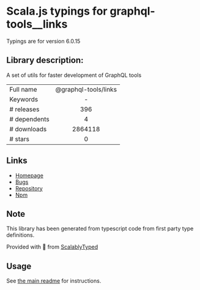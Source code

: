
# Scala.js typings for graphql-tools__links

Typings are for version 6.0.15

## Library description:
A set of utils for faster development of GraphQL tools

|                    |                 |
| ------------------ | :-------------: |
| Full name          | @graphql-tools/links |
| Keywords           | - |
| # releases         | 396 |
| # dependents       | 4 |
| # downloads        | 2864118 |
| # stars            | 0 |

## Links
- [Homepage](https://github.com/ardatan/graphql-tools#readme)
- [Bugs](https://github.com/ardatan/graphql-tools/issues)
- [Repository](https://github.com/ardatan/graphql-tools)
- [Npm](https://www.npmjs.com/package/%40graphql-tools%2Flinks)
    


## Note
This library has been generated from typescript code from first party type definitions.

Provided with :purple_heart: from [ScalablyTyped](https://github.com/oyvindberg/ScalablyTyped)

## Usage
See [the main readme](../../readme.md) for instructions.


